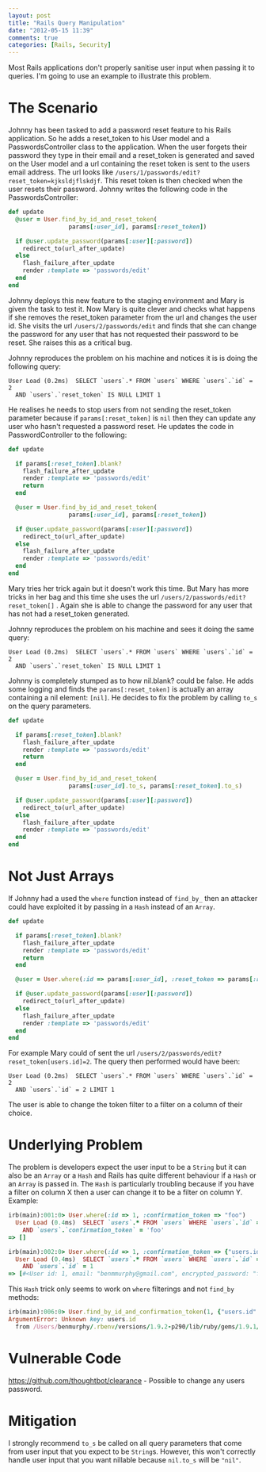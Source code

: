 ```yaml
---
layout: post
title: "Rails Query Manipulation"
date: "2012-05-15 11:39"
comments: true
categories: [Rails, Security]
---
```


Most Rails applications don't properly sanitise user input when passing it to queries. I'm going to use an example to illustrate this problem.

The Scenario
============

Johnny has been tasked to add a password reset feature to his Rails application. So he adds a reset_token to his User model and a PasswordsController class to the application. When the user forgets their password they type in their email and a reset_token is generated and saved on the User model and a url containing the reset token is sent to the users email address. The url looks like `/users/1/passwords/edit?reset_token=kjksldjflskdjf`. This reset token is then checked when the user resets their password. Johnny writes the following code in the PasswordsController:

``` ruby  
def update
  @user = User.find_by_id_and_reset_token(
                 params[:user_id], params[:reset_token])

  if @user.update_password(params[:user][:password])
    redirect_to(url_after_update)
  else
    flash_failure_after_update
    render :template => 'passwords/edit'
  end
end
```

Johnny deploys this new feature to the staging environment and Mary is given the task to test it. Now Mary is quite clever and checks what happens if she removes the reset_token parameter from the url and changes the user id. She visits the url `/users/2/passwords/edit` and finds that she can change the password for any user that has not requested their password to be reset. She raises this as a critical bug.

Johnny reproduces the problem on his machine and notices it is is doing the following query:

```
User Load (0.2ms)  SELECT `users`.* FROM `users` WHERE `users`.`id` = 2 
  AND `users`.`reset_token` IS NULL LIMIT 1
```

He realises he needs to stop users from not sending the reset_token parameter because if `params[:reset_token]` is `nil` then they can update any user who hasn't requested a password reset. He updates the code in PasswordController to the following:

``` ruby 
def update

  if params[:reset_token].blank?
    flash_failure_after_update
    render :template => 'passwords/edit'
    return
  end

  @user = User.find_by_id_and_reset_token(
                 params[:user_id], params[:reset_token])

  if @user.update_password(params[:user][:password])
    redirect_to(url_after_update)
  else
    flash_failure_after_update
    render :template => 'passwords/edit'
  end
end
```

Mary tries her trick again but it doesn't work this time. But Mary has more tricks in her bag and this time she uses the url `/users/2/passwords/edit?reset_token[]` . Again she is able to change the password for any user that has not had a reset_token generated. 

Johnny reproduces the problem on his machine and sees it doing the same query:

```
User Load (0.2ms)  SELECT `users`.* FROM `users` WHERE `users`.`id` = 2 
  AND `users`.`reset_token` IS NULL LIMIT 1
```

Johnny is completely stumped as to how nil.blank? could be false. He adds some logging and finds the `params[:reset_token]` is actually an array containing a nil element: `[nil]`. He decides to fix the problem by calling `to_s` on the query parameters.

``` ruby 
def update

  if params[:reset_token].blank?
    flash_failure_after_update
    render :template => 'passwords/edit'
    return
  end

  @user = User.find_by_id_and_reset_token(
                 params[:user_id].to_s, params[:reset_token].to_s)

  if @user.update_password(params[:user][:password])
    redirect_to(url_after_update)
  else
    flash_failure_after_update
    render :template => 'passwords/edit'
  end
end
```

Not Just Arrays
===============

If Johnny had a used the `where` function instead of `find_by_` then an attacker could have exploited it by passing in a `Hash` instead of an `Array`. 

``` ruby
def update

  if params[:reset_token].blank?
    flash_failure_after_update
    render :template => 'passwords/edit'
    return
  end

  @user = User.where(:id => params[:user_id], :reset_token => params[:reset_token]).limit(1).first

  if @user.update_password(params[:user][:password])
    redirect_to(url_after_update)
  else
    flash_failure_after_update
    render :template => 'passwords/edit'
  end
end
```

For example Mary could of sent the url `/users/2/passwords/edit?reset_token[users.id]=2`. The query then performed would have been:

```
User Load (0.2ms)  SELECT `users`.* FROM `users` WHERE `users`.`id` = 2 
  AND `users`.`id` = 2 LIMIT 1
```

The user is able to change the token filter to a filter on a column of their choice.

Underlying Problem
==================

The problem is developers expect the user input to be a `String` but it can also be an `Array` or a `Hash` and Rails has quite different behaviour if a `Hash` or an `Array` is passed in. The `Hash` is particularly troubling because if you have a filter on column X then a user can change it to be a filter on column Y. Example:

``` ruby
irb(main):001:0> User.where(:id => 1, :confirmation_token => "foo")
  User Load (0.4ms)  SELECT `users`.* FROM `users` WHERE `users`.`id` = 1 
    AND `users`.`confirmation_token` = 'foo'
=> []
```

```ruby
irb(main):002:0> User.where(:id => 1, :confirmation_token => {"users.id" => "1"})
  User Load (0.4ms)  SELECT `users`.* FROM `users` WHERE `users`.`id` = 1 
    AND `users`.`id` = 1
=> [#<User id: 1, email: "benmmurphy@gmail.com", encrypted_password: "f1fcf94f12b17a447e1c4a98ba2bae934aacabb7", salt: "abcb87e3031102d110cf87734d39d8a1e6d8c03e", confirmation_token: nil, remember_token: "975dc5fb3524a90f1a6aff4c1a111d2cd8bfcc50", created_at: "2012-05-15 08:28:01", updated_at: "2012-05-15 08:28:01">]
```

This `Hash` trick only seems to work on `where` filterings and not `find_by` methods:

```ruby
irb(main):006:0> User.find_by_id_and_confirmation_token(1, {"users.id" => "1"})
ArgumentError: Unknown key: users.id
  from /Users/benmurphy/.rbenv/versions/1.9.2-p290/lib/ruby/gems/1.9.1/gems/activesupport-3.2.2/lib/active_support/core_ext/hash/keys.rb:44:in `block in assert_valid_keys'
```

Vulnerable Code
===============

https://github.com/thoughtbot/clearance - Possible to change any users password.

Mitigation
==========

I strongly recommend `to_s` be called on all query parameters that come from user input that you expect to be `String`s. However, this won't correctly handle user input that you want nillable because `nil.to_s` will be `"nil"`.
